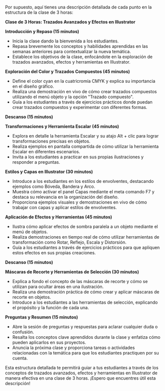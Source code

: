 Por supuesto, aquí tienes una descripción detallada de cada punto en la estructura de la clase de 3 horas:

**Clase de 3 Horas: Trazados Avanzados y Efectos en Illustrator**

**Introducción y Repaso (15 minutos)**
- Inicia la clase dando la bienvenida a los estudiantes.
- Repasa brevemente los conceptos y habilidades aprendidas en las semanas anteriores para contextualizar la nueva temática.
- Establece los objetivos de la clase, enfocándote en la exploración de trazados avanzados, efectos y herramientas en Illustrator.

**Exploración del Color y Trazados Compuestos (45 minutos)**
- Define el color cyan en la cuatricromía CMYK y explica su importancia en el diseño gráfico.
- Realiza una demostración en vivo de cómo crear trazados compuestos utilizando el menú objeto y la opción "Trazado compuesto".
- Guía a los estudiantes a través de ejercicios prácticos donde puedan crear trazados compuestos y experimentar con diferentes formas.

**Descanso (15 minutos)**

**Transformaciones y Herramienta Escalar (45 minutos)**
- Explora en detalle la herramienta Escalar y su atajo Alt + clic para lograr transformaciones precisas en objetos.
- Realiza ejemplos en pantalla compartida de cómo utilizar la herramienta Escalar en diferentes escenarios.
- Invita a los estudiantes a practicar en sus propias ilustraciones y responder a preguntas.

**Estilos y Capas en Illustrator (30 minutos)**
- Introduce a los estudiantes en los estilos de envolventes, destacando ejemplos como Bóveda, Bandera y Arco.
- Muestra cómo activar el panel Capas mediante el meta comando F7 y destaca su relevancia en la organización del diseño.
- Proporciona ejemplos visuales y demostraciones en vivo de cómo trabajar con capas y aplicar estilos de envolventes.

**Aplicación de Efectos y Herramientas (45 minutos)**
- Ilustra cómo aplicar efectos de sombra paralela a un objeto mediante el menú de objetos.
- Realiza demostraciones en tiempo real de cómo utilizar herramientas de transformación como Rotar, Reflejo, Escala y Distorsión.
- Guía a los estudiantes a través de ejercicios prácticos para que apliquen estos efectos en sus propias creaciones.

**Descanso (15 minutos)**

**Máscaras de Recorte y Herramientas de Selección (30 minutos)**
- Explica a fondo el concepto de las máscaras de recorte y cómo se utilizan para ocultar áreas en una ilustración.
- Realiza una demostración práctica de cómo crear y aplicar máscaras de recorte en objetos.
- Introduce a los estudiantes a las herramientas de selección, explicando el propósito y la función de cada una.

**Preguntas y Resumen (15 minutos)**
- Abre la sesión de preguntas y respuestas para aclarar cualquier duda o confusión.
- Resalta los conceptos clave aprendidos durante la clase y enfatiza cómo pueden aplicarlos en sus proyectos.
- Anuncia la próxima clase y proporciona tareas o actividades relacionadas con la temática para que los estudiantes practiquen por su cuenta.

Esta estructura detallada te permitirá guiar a tus estudiantes a través de los conceptos de trazados avanzados, efectos y herramientas en Illustrator de manera efectiva en una clase de 3 horas. ¡Espero que encuentres útil esta descripción!